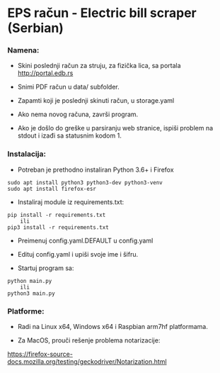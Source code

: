# EPS račun - Electric bill scraper (Serbian)

### Namena:

- Skini poslednji račun za struju, za fizička lica, sa portala http://portal.edb.rs

- Snimi PDF račun u data/ subfolder.

- Zapamti koji je poslednji skinuti račun, u storage.yaml

- Ako nema novog računa, završi program.

- Ako je došlo do greške u parsiranju web stranice, ispiši problem na stdout i izađi sa statusnim kodom 1.

### Instalacija:

- Potreban je prethodno instaliran Python 3.6+ i Firefox

```
sudo apt install python3 python3-dev python3-venv
sudo apt install firefox-esr
```

- Instaliraj module iz requirements.txt:

```
pip install -r requirements.txt
    ili
pip3 install -r requirements.txt
```

- Preimenuj config.yaml.DEFAULT u config.yaml

- Edituj config.yaml i upiši svoje ime i šifru.

- Startuj program sa:

```
python main.py
    ili
python3 main.py
```

### Platforme:

- Radi na Linux x64, Windows x64 i Raspbian arm7hf platformama.

- Za MacOS, prouči rešenje problema notarizacije:

https://firefox-source-docs.mozilla.org/testing/geckodriver/Notarization.html
